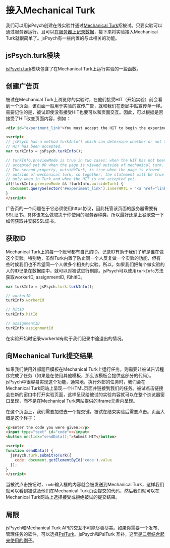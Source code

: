 # 接入Mechanical Turk

我们可以用jsPsych创建在线实验并通过[Mechanical Turk](http://www.mturk.com/)招被试。只要实验可以通过服务器运行，且可以[在服务器上记录数据](data.html)，接下来将实验接入Mechanical Turk就很简单了。jsPsych有一些内置的与此相关的功能。

## jsPsych.turk模块

[jsPsych.turk](../core_library/jspsych-turk.html)模块包含了在Mechanical Turk上运行实验的一些函数。

## 创建广告页

被试在Mechanical Turk上浏览你的实验时，在他们接受HIT（开始实验）前会看到一个页面，该页面一般用于实验的宣传广告，就和我们在走廊中贴宣传单一样。需要记住的是，被试即使没有接受HIT也要可以和页面交互。因此，可以根据是否接受了HIT改变页面内容，例如：

```html
<div id="experiment_link">You must accept the HIT to begin the experiment</div>.

<script>
// jsPsych has a method turkInfo() which can determine whether or not the
// HIT has been accepted.
var turkInfo = jsPsych.turkInfo();

// turkInfo.previewMode is true in two cases: when the HIT has not been
// accepted yet OR when the page is viewed outside of mechanical turk.
// The second property, outsideTurk, is true when the page is viewed
// outside of mechanical turk, so together, the statement will be true
// only when in Turk and when the HIT is not accepted yet.
if(!turkInfo.previewMode && !turkInfo.outsideTurk) {
  document.querySelector('#experiment_link').innerHMTL = '<a href="link_to_experiment.html" target="_blank">Click Here to Start Experiment</a>';
}
</script>
```

广告页的一个问题在于它必须使用https协议，因此托管该页面的服务器需要有SSL证书。具体该怎么做取决于你使用的服务器种类，所以最好还是上谷歌查一下如何获取并安装SSL证书。

## 获取ID

Mechanical Turk上的每一个账号都有自己的ID。记录ID有助于我们了解是谁在做这个实验。特别地，虽然Turk内置了防止同一个人反复做一个实验的功能，但有些时候我们也不希望同一个人做多个相关的实验。所以，如果我们把每个做实验的人的ID记录在数据库中，就可以对被试进行剔除。jsPsych可以使用`turkInfo`方法获取workerID, assignmentID, 和hitID。

```javascript
var turkInfo = jsPsych.turk.turkInfo();

// workerID
turkInfo.workerId

// hitID
turkInfo.hitId

// assignmentID
turkInfo.assignmentId
```

在实验开始时记录workerId有助于我们记录中途退出的情况。

## 向Mechanical Turk提交结果

如果我们使用外部题目模板在Mechanical Turk上运行任务，则需要让被试告诉程序完成了任务（如果是在使用其他模板，那么该模板会提供这部分的代码）。jsPsych中很容易实现这个功能，通常地，执行外部的任务时，我们会在Mechanical Turk网站上呈现一个HTML页面并链接到我们的任务。被试点击链接会在新的窗口中打开实验页面，这样呈现给被试的实验内容就可以在整个浏览器窗口呈现，而不是在Mechanical Turk网站提供的iframe元素内呈现。

在这个页面上，我们需要加进去一个提交键，被试在结束实验后需要点击。页面大概是这个样子：

```html
<p>Enter the code you were given:</p>
<input type="text" id="code"></input>
<button onclick="sendData();">Submit HIT</button>

<script>
function sendData() {
  jsPsych.turk.submitToTurk({
    code: document.getElementById('code').value
  });
}
</script>
```

当被试点击按钮时，`code`输入框的内容就会被发送到Mechanical Turk，这样我们就可以看到被试及他们在Mechanical Turk页面提交的代码，然后我们就可以在Mechanical Turk网站上选择接受或拒绝被试的提交结果。

## 局限

jsPsych和Mechanical Turk API的交互不可能尽善尽美。如果你需要一个发布、管理任务的软件，可以选择[PsiTurk](http://www.psiturk.org)。jsPsych和PsiTurk 互补，这里[是二者结合起来使用的例子](https://psiturk.org/ee/W4v3TPAsiD6FUVY8PDyajH)。
